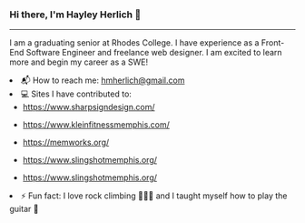 ### Hi there, I'm Hayley Herlich 👋
<hr>

I am a graduating senior at Rhodes College. I have experience as a Front-End Software Engineer and freelance web designer.
I am excited to learn more and begin my career as a SWE! 


<li>📬 How to reach me: <a href="mailto:hmherlich@gmail.com">hmherlich@gmail.com</a></li>
<li>💻 Sites I have contributed to: 
<ul>
<li> <a href="https://www.sharpsigndesign.com/" target="_blank">https://www.sharpsigndesign.com/</a>
</li></ul>
<ul><li> <a href="https://www.kleinfitnessmemphis.com/" target="_blank">https://www.kleinfitnessmemphis.com/</a>
</li></ul>
<ul><li> <a href="https://memworks.org/" target="_blank">https://memworks.org/</a>
</li></ul>
  <ul><li> <a href="https://www.slingshotmemphis.org/" target="_blank">https://www.slingshotmemphis.org/</a>
</li></ul>
  <ul><li> <a href="https://www.slingshotmemphis.org/" target="_blank">https://www.slingshotmemphis.org/</a>
</li></ul>
</li> 
<li>⚡ Fun fact: I love rock climbing 🧗🏼‍♀️ and I taught myself how to play the guitar 🎸 </li>
<!--
**HayleyHerlich/HayleyHerlich** is a ✨ _special_ ✨ repository because its `README.md` (this file) appears on your GitHub profile.

Here are some ideas to get you started:

- 🔭 I’m currently working on ...
- 🌱 I’m currently learning ...
- 👯 I’m looking to collaborate on ...
- 🤔 I’m looking for help with ...
- 💬 Ask me about ...
- 📫 How to reach me: ...
- 😄 Pronouns: ...
- ⚡ Fun fact: ...
-->
